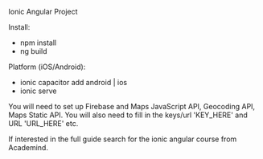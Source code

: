 Ionic Angular Project

Install:

- npm install
- ng build

Platform (iOS/Android):

- ionic capacitor add android | ios
- ionic serve

You will need to set up Firebase and Maps JavaScript API, Geocoding API, Maps Static API.
You will also need to fill in the keys/url 'KEY_HERE' and URL 'URL_HERE' etc.

If interested in the full guide search for the ionic angular course from Academind.
